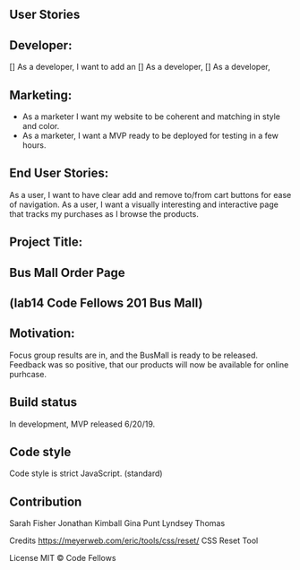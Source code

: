 ## User Stories

## Developer:
[] As a developer, I want to add an 
[] As a developer, 
[] As a developer, 

## Marketing:
- As a marketer I want my website to be coherent and matching in style and color.
- As a marketer, I want a MVP ready to be deployed for testing in a few hours. 


## End User Stories:
As a user, I want to have clear add and remove to/from cart buttons for ease of navigation.
As a user, I want a visually interesting and interactive page that tracks my purchases as I browse the products. 



## Project Title:
## Bus Mall Order Page
## (lab14 Code Fellows 201 Bus Mall)

## Motivation:
Focus group results are in, and the BusMall is ready to be released. Feedback was so positive, that our products will now be available for online purhcase. 

## Build status
In development, MVP released 6/20/19.

## Code style
Code style is strict JavaScript. (standard)

## Contribution
Sarah Fisher
Jonathan Kimball
Gina Punt
Lyndsey Thomas

Credits
https://meyerweb.com/eric/tools/css/reset/ CSS Reset Tool


License
MIT © Code Fellows
